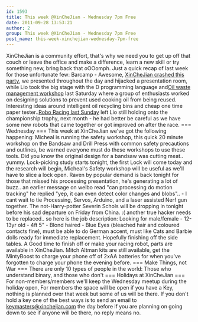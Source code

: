 ```yaml
---
id: 1593
title: This week @XinCheJian - Wednesday 7pm Free
date: 2011-09-28 13:53:21
author: 2
group: This week @XinCheJian - Wednesday 7pm Free
post_name: this-week-xinchejian-wednesday-7pm-free
---
```


XinCheJian is a community effort, that's why we need you to get up off that couch or leave the office and make a difference, learn a new skill or try something new, bring back that oOOomph. Just a quick recap of last week for those unfortunate few: Barcamp - Awesome, [XinCheJian crashed this party](http://xinchejian.com/?p=1524), we presented throughout the day and hijacked a presentation room, while Lio took the big stage with the D programming language and[Oil waste management workshop](http://xinchejian.com/?p=1587) last Saturday where a group of enthusiasts worked on designing solutions to prevent used cooking oil from being reused. Interesting ideas around intelligent oil recycling bins and cheap one time paper tester..[Robo Racing last Sunday](http://xinchejian.com/?p=1533) left Lio still holding onto the championship trophy, next month - he had better be careful as we have some new robots that came together or got improved on after the race. === Wednesday === This week at XinCheJian we've got the following happening: Micheal is running the safety workshop, this quick 20 minute workshop on the Bandsaw and Drill Press with common safety precautions and outlines, be warned everyone must do these workshops to use these tools. Did you know the original design for a bandsaw was cutting meat.. yummy. Lock-picking study starts tonight, the first Lock will come today and the research will begin, Micheal's Safety workshop will be useful as we'll have to slice a lock open. Raven by popular demand is back tonight for those that missed his processing presentation, he's generating a lot of buzz.. an earlier message on weibo read "can processing do motion tracking" he replied "yep, it can even detect color changes and blobs".. - I cant wait to tie Processing, Servos, Arduino, and a laser assisted Nerf gun together. The not-Harry-potter Severin Schols will be dropping in tonight before his sad departure on Friday from China. :( another true hacker needs to be replaced.. so here is the job description: Looking for male/female - 12-13yr old - 4ft 5" - Blond haired - Blue Eyes (bleached hair and coloured contacts fine), must be able to do German accent, must like Cats and Barbie dolls ready for immediate replacement. Hopefully finishing off the side tables. A Good time to finish off or make your racing robot, parts are available in XinCheJian. Mitch Altman kits are still available, get the MintyBoost to charge your phone off of 2xAA batteries for when you've forgotten to charge your phone the evening before. === Make Things, not War === There are only 10 types of people in the world: Those who understand binary, and those who don't === Holidays at XinCheJian === For non-members/members we'll keep the Wednesday meetup during the holiday open, For members the space will be open if you have a Key, nothing is planned over that week but some of us will be there. If you don't hold a key one of the best ways is to send an email to keymasters@xinchejian.com the day before if you are planning on going down to see if anyone will be there, no reply means no.